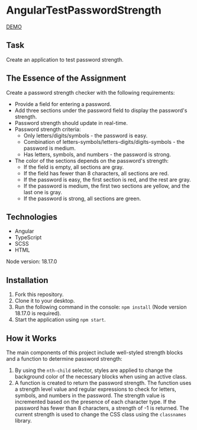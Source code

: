 # AngularTestPasswordStrength

[DEMO](https://M1k1ta.github.io/angular_test-password)

## Task
Create an application to test password strength.

## The Essence of the Assignment
Create a password strength checker with the following requirements:
- Provide a field for entering a password.
- Add three sections under the password field to display the password's strength.
- Password strength should update in real-time.
- Password strength criteria:
  - Only letters/digits/symbols - the password is easy.
  - Combination of letters-symbols/letters-digits/digits-symbols - the password is medium.
  - Has letters, symbols, and numbers - the password is strong.
- The color of the sections depends on the password's strength:
  - If the field is empty, all sections are gray.
  - If the field has fewer than 8 characters, all sections are red.
  - If the password is easy, the first section is red, and the rest are gray.
  - If the password is medium, the first two sections are yellow, and the last one is gray.
  - If the password is strong, all sections are green.

## Technologies
- Angular
- TypeScript
- SCSS
- HTML

Node version: 18.17.0

## Installation
1. Fork this repository.
2. Clone it to your desktop.
3. Run the following command in the console: `npm install` (Node version 18.17.0 is required).
4. Start the application using `npm start`.

## How it Works
The main components of this project include well-styled strength blocks and a function to determine password strength:
1. By using the `nth-child` selector, styles are applied to change the background color of the necessary blocks when using an active class.
2. A function is created to return the password strength. The function uses a strength level value and regular expressions to check for letters, symbols, and numbers in the password. The strength value is incremented based on the presence of each character type. If the password has fewer than 8 characters, a strength of -1 is returned. The current strength is used to change the CSS class using the `classnames` library.

